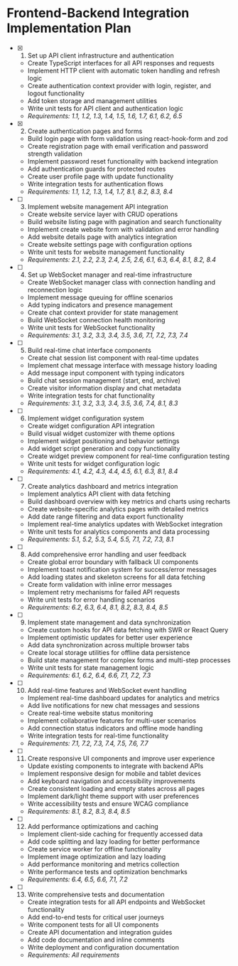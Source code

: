 # Frontend-Backend Integration Implementation Plan

- [x] 1. Set up API client infrastructure and authentication
  - Create TypeScript interfaces for all API responses and requests
  - Implement HTTP client with automatic token handling and refresh logic
  - Create authentication context provider with login, register, and logout functionality
  - Add token storage and management utilities
  - Write unit tests for API client and authentication logic
  - _Requirements: 1.1, 1.2, 1.3, 1.4, 1.5, 1.6, 1.7, 6.1, 6.2, 6.5_

- [x] 2. Create authentication pages and forms
  - Build login page with form validation using react-hook-form and zod
  - Create registration page with email verification and password strength validation
  - Implement password reset functionality with backend integration
  - Add authentication guards for protected routes
  - Create user profile page with update functionality
  - Write integration tests for authentication flows
  - _Requirements: 1.1, 1.2, 1.3, 1.4, 1.7, 8.1, 8.2, 8.3, 8.4_

- [ ] 3. Implement website management API integration
  - Create website service layer with CRUD operations
  - Build website listing page with pagination and search functionality
  - Implement create website form with validation and error handling
  - Add website details page with analytics integration
  - Create website settings page with configuration options
  - Write unit tests for website management functionality
  - _Requirements: 2.1, 2.2, 2.3, 2.4, 2.5, 2.6, 6.1, 6.3, 6.4, 8.1, 8.2, 8.4_

- [ ] 4. Set up WebSocket manager and real-time infrastructure
  - Create WebSocket manager class with connection handling and reconnection logic
  - Implement message queuing for offline scenarios
  - Add typing indicators and presence management
  - Create chat context provider for state management
  - Build WebSocket connection health monitoring
  - Write unit tests for WebSocket functionality
  - _Requirements: 3.1, 3.2, 3.3, 3.4, 3.5, 3.6, 7.1, 7.2, 7.3, 7.4_

- [ ] 5. Build real-time chat interface components
  - Create chat session list component with real-time updates
  - Implement chat message interface with message history loading
  - Add message input component with typing indicators
  - Build chat session management (start, end, archive)
  - Create visitor information display and chat metadata
  - Write integration tests for chat functionality
  - _Requirements: 3.1, 3.2, 3.3, 3.4, 3.5, 3.6, 7.4, 8.1, 8.3_

- [ ] 6. Implement widget configuration system
  - Create widget configuration API integration
  - Build visual widget customizer with theme options
  - Implement widget positioning and behavior settings
  - Add widget script generation and copy functionality
  - Create widget preview component for real-time configuration testing
  - Write unit tests for widget configuration logic
  - _Requirements: 4.1, 4.2, 4.3, 4.4, 4.5, 6.1, 6.3, 8.1, 8.4_

- [ ] 7. Create analytics dashboard and metrics integration
  - Implement analytics API client with data fetching
  - Build dashboard overview with key metrics and charts using recharts
  - Create website-specific analytics pages with detailed metrics
  - Add date range filtering and data export functionality
  - Implement real-time analytics updates with WebSocket integration
  - Write unit tests for analytics components and data processing
  - _Requirements: 5.1, 5.2, 5.3, 5.4, 5.5, 7.1, 7.2, 7.3, 8.1_

- [ ] 8. Add comprehensive error handling and user feedback
  - Create global error boundary with fallback UI components
  - Implement toast notification system for success/error messages
  - Add loading states and skeleton screens for all data fetching
  - Create form validation with inline error messages
  - Implement retry mechanisms for failed API requests
  - Write unit tests for error handling scenarios
  - _Requirements: 6.2, 6.3, 6.4, 8.1, 8.2, 8.3, 8.4, 8.5_

- [ ] 9. Implement state management and data synchronization
  - Create custom hooks for API data fetching with SWR or React Query
  - Implement optimistic updates for better user experience
  - Add data synchronization across multiple browser tabs
  - Create local storage utilities for offline data persistence
  - Build state management for complex forms and multi-step processes
  - Write unit tests for state management logic
  - _Requirements: 6.1, 6.2, 6.4, 6.6, 7.1, 7.2, 7.3_

- [ ] 10. Add real-time features and WebSocket event handling
  - Implement real-time dashboard updates for analytics and metrics
  - Add live notifications for new chat messages and sessions
  - Create real-time website status monitoring
  - Implement collaborative features for multi-user scenarios
  - Add connection status indicators and offline mode handling
  - Write integration tests for real-time functionality
  - _Requirements: 7.1, 7.2, 7.3, 7.4, 7.5, 7.6, 7.7_

- [ ] 11. Create responsive UI components and improve user experience
  - Update existing components to integrate with backend APIs
  - Implement responsive design for mobile and tablet devices
  - Add keyboard navigation and accessibility improvements
  - Create consistent loading and empty states across all pages
  - Implement dark/light theme support with user preferences
  - Write accessibility tests and ensure WCAG compliance
  - _Requirements: 8.1, 8.2, 8.3, 8.4, 8.5_

- [ ] 12. Add performance optimizations and caching
  - Implement client-side caching for frequently accessed data
  - Add code splitting and lazy loading for better performance
  - Create service worker for offline functionality
  - Implement image optimization and lazy loading
  - Add performance monitoring and metrics collection
  - Write performance tests and optimization benchmarks
  - _Requirements: 6.4, 6.5, 6.6, 7.1, 7.2_

- [ ] 13. Write comprehensive tests and documentation
  - Create integration tests for all API endpoints and WebSocket functionality
  - Add end-to-end tests for critical user journeys
  - Write component tests for all UI components
  - Create API documentation and integration guides
  - Add code documentation and inline comments
  - Write deployment and configuration documentation
  - _Requirements: All requirements_